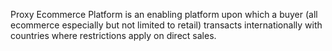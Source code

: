 Proxy Ecommerce Platform is an enabling platform upon which a buyer (all ecommerce especially but not limited to retail) transacts internationally with countries where restrictions apply on direct sales.
